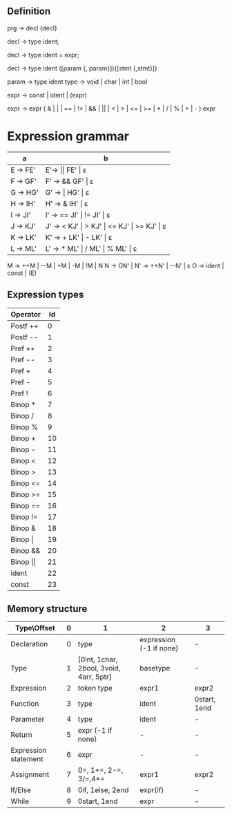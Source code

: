 ## Definition
prg -> decl {decl}

decl -> type ident;

decl -> type ident = expr;

decl -> type ident ([param {, param}]){[stmt {,stmt}]}

param -> type ident
type -> void | char | int | bool

expr -> const | ident | (expr)

expr -> expr ( & | | | == | != | && | || | < | > | <= | >= | * | / | % | + | - ) expr

# Expression grammar
a | b
--|--
E -> FE' | E'-> \|\| FE' \| ε
F -> GF' | F' ->  && GF' \| ε
G -> HG' | G' -> \| HG' \| ε
H -> IH' | H' -> & IH' \| ε
I -> JI' | I' -> == JI' \| != JI' \| ε
J -> KJ' | J' -> < KJ' \| > KJ' \| <= KJ' \| >= KJ' \| ε
K -> LK' | K' -> + LK' \| - LK' \| ε
L -> ML' | L' -> * ML' \| / ML' \| % ML' \| ε
M -> ++M \| --M \| +M \| -M \| !M \| N
N -> ON' | N' -> ++N' \| --N' \| ε
O -> ident \| const \| (E)

## Expression types
Operator | Id
-------- | --
Postf ++ | 0
Postf -- | 1
Pref  ++ | 2
Pref  -- | 3
Pref  +  | 4
Pref  -  | 5
Pref  !  | 6
Binop *  | 7
Binop /  | 8
Binop %  | 9
Binop +  | 10
Binop -  | 11
Binop <  | 12
Binop >  | 13
Binop <= | 14
Binop >= | 15
Binop == | 16
Binop != | 17
Binop &  | 18
Binop \| | 19
Binop && | 20
Binop \|\| | 21
ident    | 22
const    | 23

## Memory structure
Type\Offset | 0 | 1 | 2 | 3
----------- | - | - | - | -
Declaration | 0 | type | expression (-1 if none) | -
Type | 1 | [0int, 1char, 2bool, 3void, 4arr, 5ptr] | basetype | -
Expression | 2 | token type | expr1 | expr2
Function | 3 | type | ident | 0start, 1end
Parameter | 4 | type | ident | -
Return | 5 | expr (-1 if none) | - | -
Expression statement | 6 | expr | - | -
Assignment | 7 | 0=, 1+=, 2-=, 3/=,4*= | expr1 | expr2
If/Else | 8 | 0if, 1else, 2end | expr(if) | -
While | 9 | 0start, 1end | expr | -